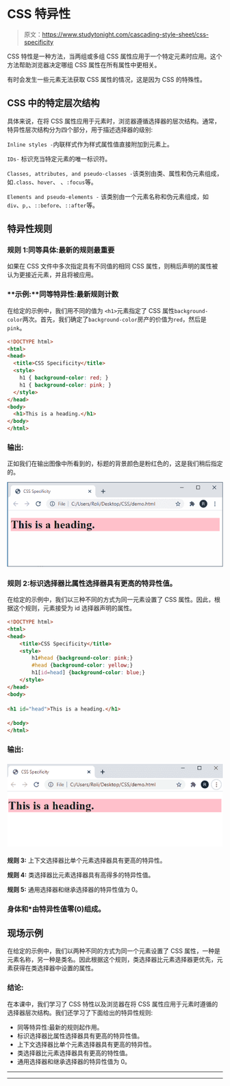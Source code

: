 # CSS 特异性

> 原文：<https://www.studytonight.com/cascading-style-sheet/css-specificity>

CSS 特性是一种方法，当两组或多组 CSS 属性应用于一个特定元素时应用。这个方法帮助浏览器决定哪组 CSS 属性在所有属性中更相关。

有时会发生一些元素无法获取 CSS 属性的情况，这是因为 CSS 的特殊性。

## CSS 中的特定层次结构

具体来说，在将 CSS 属性应用于元素时，浏览器遵循选择器的层次结构。通常，特异性层次结构分为四个部分，用于描述选择器的级别:

`Inline styles -`内联样式作为样式属性值直接附加到元素上。

`IDs-` 标识充当特定元素的唯一标识符。

`Classes, attributes, and pseudo-classes -`该类别由类、属性和伪元素组成，如`.class`、`hover`、
、`:focus`等。

`Elements and pseudo-elements -` 该类别由一个元素名称和伪元素组成，如`div`、`p,`、`::before`、`::after`等。

## 特异性规则

### 规则 1:同等具体:最新的规则最重要

如果在 CSS 文件中多次指定具有不同值的相同 CSS 属性，则稍后声明的属性被认为更接近元素，并且将被应用。

### **示例:**同等特异性:最新规则计数

在给定的示例中，我们用不同的值为 `<h1>`元素指定了 CSS 属性`background-color`两次。首先，我们确定了`background-color`房产的价值为`red`，然后是`pink`。

```html
<!DOCTYPE html>
<html>
<head>
  <title>CSS Specificity</title>
  <style>
    h1 { background-color: red; }
    h1 { background-color: pink; }
  </style>
</head>
<body>
  <h1>This is a heading.</h1>
</body>
</html>
```

### 输出:

正如我们在输出图像中所看到的，标题的背景颜色是粉红色的，这是我们稍后指定的。

![](img/6e0e7db5762e80cfd7afef39b2551e27.png)

### 规则 2:标识选择器比属性选择器具有更高的特异性值。

在给定的示例中，我们以三种不同的方式为同一元素设置了 CSS 属性。因此，根据这个规则，元素接受为 id 选择器声明的属性。

```html
<!DOCTYPE html>
<html>
<head>
	<title>CSS Specificity</title>
	<style>
		h1#head {background-color: pink;}
		#head {background-color: yellow;}
		h1[id=head] {background-color: blue;}
	</style>
</head>
<body>

<h1 id="head">This is a heading.</h1>

</body>
</html> 
```

### 输出:

### ![](img/aad3e4128942b2ff96d8de2fd54a859c.png)

**规则 3:** 上下文选择器比单个元素选择器具有更高的特异性。

**规则 4:** 类选择器比元素选择器具有高得多的特异性值。

**规则 5:** 通用选择器和继承选择器的特异性值为 0。

### 身体和*由特异性值零(0)组成。

## **现场示例**

在给定的示例中，我们以两种不同的方式为同一个元素设置了 CSS 属性，一种是元素名称，另一种是类名。因此根据这个规则，类选择器比元素选择器更优先，元素获得在类选择器中设置的属性。

### 结论:

在本课中，我们学习了 CSS 特性以及浏览器在将 CSS 属性应用于元素时遵循的选择器层次结构。我们还学习了下面给出的特异性规则:

*   同等特异性:最新的规则起作用。
*   标识选择器比属性选择器具有更高的特异性值。
*   上下文选择器比单个元素选择器具有更高的特异性。
*   类选择器比元素选择器具有更高的特性值。
*   通用选择器和继承选择器的特异性值为 0。

* * *

* * *